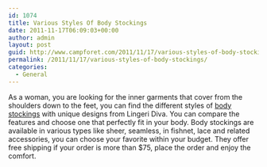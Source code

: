 ```yaml
---
id: 1074
title: Various Styles Of Body Stockings
date: 2011-11-17T06:09:03+00:00
author: admin
layout: post
guid: http://www.campforet.com/2011/11/17/various-styles-of-body-stockings/
permalink: /2011/11/17/various-styles-of-body-stockings/
categories:
  - General
---
```

As a woman, you are looking for the inner garments that cover from the shoulders down to the feet, you can find the different styles of [body stockings](http://www.lingeriediva.com/bodystockings) with unique designs from Lingeri Diva. You can compare the features and choose one that perfectly fit in your body. Body stockings are available in various types like sheer, seamless, in fishnet, lace and related accessories, you can choose your favorite within your budget. They offer free shipping if your order is more than $75, place the order and enjoy the comfort.